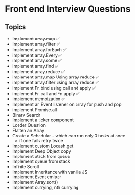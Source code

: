 # Front end Interview Questions

## Topics
* Implement array.map ✅
* Implement array.filter ✅
* Implement array.forEach ✅
* implement array.Every ✅
* implement array.some ✅
* implement array.find ✅
* implement array.reduce ✅
* implement array.map Using array reduce ✅
* implement array.filter using array reduce ✅
* implement Fn.bind using call and apply ✅
* implement Fn.call and Fn.apply ✅
* Implement memoization ✅
* Implement an Event listener on array for push and pop
* implement Promise.all
* Binary Search
* Implement a ticker component
* Loader Question
* Flatten an Array
* Create a Schedular - which can run only 3 tasks at once
    * if one fails retry twice
* Implement custom Lodash.get 
* Implement Deep Object copy
* Implement stack from queue
* Implement queue from stack
* Infinite Scroll
* Implement Inheritance with vanilla JS
* Implement Event emitter
* Implement Array.sort()
* Implement currying, nth currying